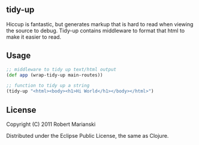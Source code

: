 ## tidy-up

Hiccup is fantastic, but generates markup that is hard to read when viewing the source to debug. Tidy-up contains middleware to format that html to make it easier to read.

## Usage

```clj
;; middleware to tidy up text/html output
(def app (wrap-tidy-up main-routes))

;; function to tidy up a string
(tidy-up "<html><body><h1>Hi World</h1></body></html>")
```

## License

Copyright (C) 2011 Robert Marianski

Distributed under the Eclipse Public License, the same as Clojure.
